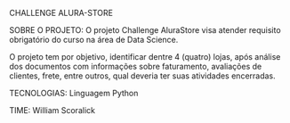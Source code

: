 CHALLENGE ALURA-STORE

SOBRE O PROJETO:
O projeto Challenge AluraStore visa atender requisito obrigatório do curso na área de Data Science.

O projeto tem por objetivo, identificar dentre 4 (quatro) lojas, após análise dos documentos com informações sobre faturamento, avaliações de clientes, frete, entre outros, qual deveria ter suas atividades encerradas.

TECNOLOGIAS:
Linguagem Python

TIME:
William Scoralick
